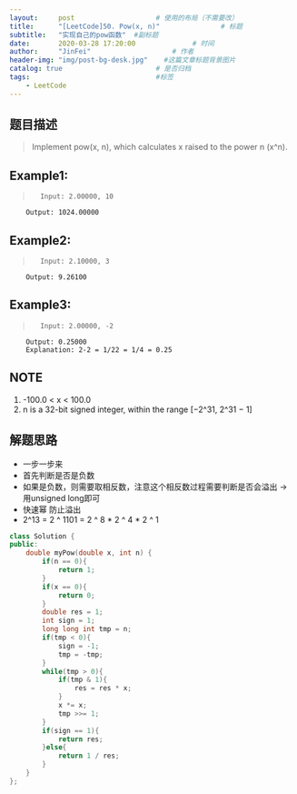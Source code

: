 ```yaml
---
layout:     post                    # 使用的布局（不需要改） 
title:      "[LeetCode]50. Pow(x, n)"               # 标题  
subtitle:   "实现自己的pow函数"  #副标题 
date:       2020-03-28 17:20:00              # 时间 
author:     "JinFei"                    # 作者 
header-img: "img/post-bg-desk.jpg"    #这篇文章标题背景图片 
catalog: true                       # 是否归档 
tags:                               #标签     
    - LeetCode 
---
```


## 题目描述
> Implement pow(x, n), which calculates x raised to the power n (x^n).


## Example1:
 
>       Input: 2.00000, 10
        Output: 1024.00000

## Example2:
 
>       Input: 2.10000, 3
        Output: 9.26100

## Example3:
 
>       Input: 2.00000, -2
        Output: 0.25000
        Explanation: 2-2 = 1/22 = 1/4 = 0.25

## NOTE
1. -100.0 < x < 100.0
2. n is a 32-bit signed integer, within the range [−2^31, 2^31 − 1]

## 解题思路
- 一步一步来
- 首先判断是否是负数
- 如果是负数，则需要取相反数，注意这个相反数过程需要判断是否会溢出 -> 用unsigned long即可
- 快速幂 防止溢出
- 2^13 = 2 ^ 1101 = 2 ^ 8 * 2 ^ 4 * 2 ^ 1


```C++
class Solution {
public:
    double myPow(double x, int n) {
        if(n == 0){
            return 1;
        }
        if(x == 0){
            return 0;
        }
        double res = 1;
        int sign = 1;
        long long int tmp = n;
        if(tmp < 0){
            sign = -1;
            tmp = -tmp;
        }
        while(tmp > 0){
            if(tmp & 1){
                res = res * x;
            }
            x *= x;
            tmp >>= 1;
        }
        if(sign == 1){
            return res;
        }else{
            return 1 / res;
        }
    }
};
```
